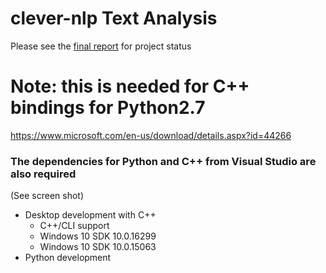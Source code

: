 # clever-nlp Text Analysis

Please see the [final report](https://github.com/Unilever-NLP/unilever-nlp/blob/master/misc/UniCleverFinalReport.pdf) for project status


# Note: this is needed for C++ bindings for Python2.7
https://www.microsoft.com/en-us/download/details.aspx?id=44266

### The dependencies for Python and C++ from Visual Studio are also required
(See screen shot)
- Desktop development with C++
  - C++/CLI support
  - Windows 10 SDK 10.0.16299
  - Windows 10 SDK 10.0.15063
- Python development
